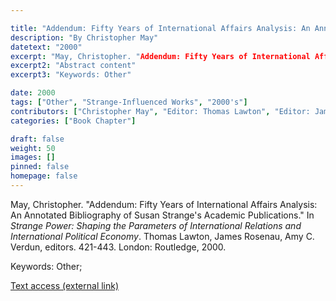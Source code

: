 ```yaml
---

title: "Addendum: Fifty Years of International Affairs Analysis: An Annotated Bibliography of Susan Strange's Academic Publications"
description: "By Christopher May"
datetext: "2000"
excerpt: "May, Christopher. "Addendum: Fifty Years of International Affairs Analysis: An Annotated Bibliography of Susan Strange's Academic Publications." In Strange Power: Shaping the Parameters of International Relations and International Political Economy. Thomas Lawton, James Rosenau, Amy C. Verdun, editors. 421-443. London: Routledge, 2000."
excerpt2: "Abstract content"
excerpt3: "Keywords: Other"

date: 2000
tags: ["Other", "Strange-Influenced Works", "2000's"]
contributors: ["Christopher May", "Editor: Thomas Lawton", "Editor: James Rosenau", "Editor: Amy C. Verdun"]
categories: ["Book Chapter"]

draft: false
weight: 50
images: []
pinned: false
homepage: false
---
```


May, Christopher. "Addendum: Fifty Years of International Affairs Analysis: An Annotated Bibliography of Susan Strange's Academic Publications." In *Strange Power: Shaping the Parameters of International Relations and International Political Economy*. Thomas Lawton, James Rosenau, Amy C. Verdun, editors. 421-443. London: Routledge, 2000.

Keywords: Other; 

[Text access (external link)](https://www.worldcat.org/title/1022846081)
